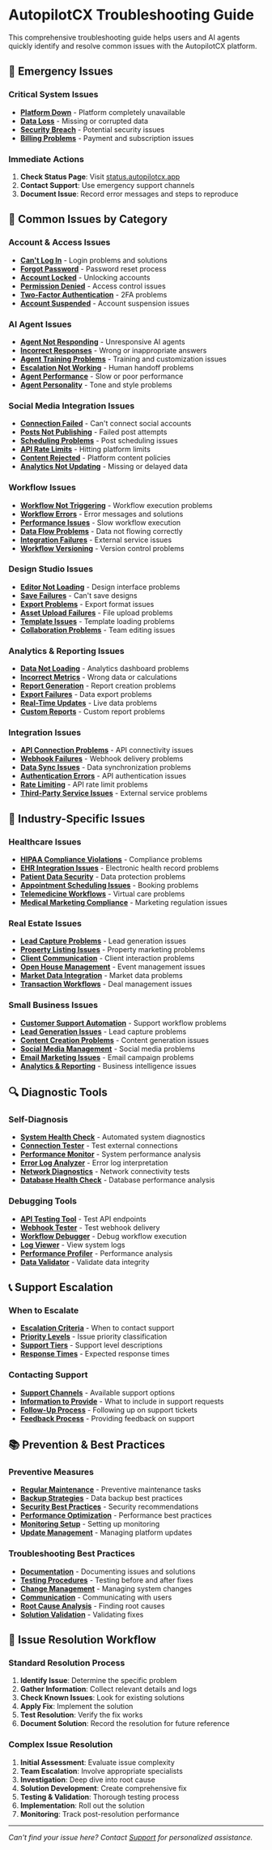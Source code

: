 # AutopilotCX Troubleshooting Guide

This comprehensive troubleshooting guide helps users and AI agents quickly identify and resolve common issues with the AutopilotCX platform.

## 🚨 Emergency Issues

### Critical System Issues
- **[Platform Down](./emergency/platform-down.md)** - Platform completely unavailable
- **[Data Loss](./emergency/data-loss.md)** - Missing or corrupted data
- **[Security Breach](./emergency/security-breach.md)** - Potential security issues
- **[Billing Problems](./emergency/billing-issues.md)** - Payment and subscription issues

### Immediate Actions
1. **Check Status Page**: Visit [status.autopilotcx.app](https://status.autopilotcx.app)
2. **Contact Support**: Use emergency support channels
3. **Document Issue**: Record error messages and steps to reproduce

## 🔧 Common Issues by Category

### Account & Access Issues
- **[Can't Log In](./account/cant-login.md)** - Login problems and solutions
- **[Forgot Password](./account/forgot-password.md)** - Password reset process
- **[Account Locked](./account/account-locked.md)** - Unlocking accounts
- **[Permission Denied](./account/permission-denied.md)** - Access control issues
- **[Two-Factor Authentication](./account/2fa-issues.md)** - 2FA problems
- **[Account Suspended](./account/account-suspended.md)** - Account suspension issues

### AI Agent Issues
- **[Agent Not Responding](./ai-agents/not-responding.md)** - Unresponsive AI agents
- **[Incorrect Responses](./ai-agents/incorrect-responses.md)** - Wrong or inappropriate answers
- **[Agent Training Problems](./ai-agents/training-issues.md)** - Training and customization issues
- **[Escalation Not Working](./ai-agents/escalation-issues.md)** - Human handoff problems
- **[Agent Performance](./ai-agents/performance-issues.md)** - Slow or poor performance
- **[Agent Personality](./ai-agents/personality-issues.md)** - Tone and style problems

### Social Media Integration Issues
- **[Connection Failed](./social-media/connection-failed.md)** - Can't connect social accounts
- **[Posts Not Publishing](./social-media/posts-not-publishing.md)** - Failed post attempts
- **[Scheduling Problems](./social-media/scheduling-issues.md)** - Post scheduling issues
- **[API Rate Limits](./social-media/rate-limits.md)** - Hitting platform limits
- **[Content Rejected](./social-media/content-rejected.md)** - Platform content policies
- **[Analytics Not Updating](./social-media/analytics-issues.md)** - Missing or delayed data

### Workflow Issues
- **[Workflow Not Triggering](./workflows/not-triggering.md)** - Workflow execution problems
- **[Workflow Errors](./workflows/workflow-errors.md)** - Error messages and solutions
- **[Performance Issues](./workflows/performance-issues.md)** - Slow workflow execution
- **[Data Flow Problems](./workflows/data-flow-issues.md)** - Data not flowing correctly
- **[Integration Failures](./workflows/integration-failures.md)** - External service issues
- **[Workflow Versioning](./workflows/versioning-issues.md)** - Version control problems

### Design Studio Issues
- **[Editor Not Loading](./design-studio/editor-not-loading.md)** - Design interface problems
- **[Save Failures](./design-studio/save-failures.md)** - Can't save designs
- **[Export Problems](./design-studio/export-issues.md)** - Export format issues
- **[Asset Upload Failures](./design-studio/upload-issues.md)** - File upload problems
- **[Template Issues](./design-studio/template-issues.md)** - Template loading problems
- **[Collaboration Problems](./design-studio/collaboration-issues.md)** - Team editing issues

### Analytics & Reporting Issues
- **[Data Not Loading](./analytics/data-not-loading.md)** - Analytics dashboard problems
- **[Incorrect Metrics](./analytics/incorrect-metrics.md)** - Wrong data or calculations
- **[Report Generation](./analytics/report-issues.md)** - Report creation problems
- **[Export Failures](./analytics/export-issues.md)** - Data export problems
- **[Real-Time Updates](./analytics/real-time-issues.md)** - Live data problems
- **[Custom Reports](./analytics/custom-report-issues.md)** - Custom report problems

### Integration Issues
- **[API Connection Problems](./integrations/api-issues.md)** - API connectivity issues
- **[Webhook Failures](./integrations/webhook-issues.md)** - Webhook delivery problems
- **[Data Sync Issues](./integrations/sync-issues.md)** - Data synchronization problems
- **[Authentication Errors](./integrations/auth-errors.md)** - API authentication issues
- **[Rate Limiting](./integrations/rate-limiting.md)** - API rate limit problems
- **[Third-Party Service Issues](./integrations/third-party-issues.md)** - External service problems

## 🏥 Industry-Specific Issues

### Healthcare Issues
- **[HIPAA Compliance Violations](./healthcare/hipaa-violations.md)** - Compliance problems
- **[EHR Integration Issues](./healthcare/ehr-issues.md)** - Electronic health record problems
- **[Patient Data Security](./healthcare/patient-data-issues.md)** - Data protection problems
- **[Appointment Scheduling Issues](./healthcare/appointment-issues.md)** - Booking problems
- **[Telemedicine Workflows](./healthcare/telemedicine-issues.md)** - Virtual care problems
- **[Medical Marketing Compliance](./healthcare/marketing-compliance.md)** - Marketing regulation issues

### Real Estate Issues
- **[Lead Capture Problems](./real-estate/lead-capture-issues.md)** - Lead generation issues
- **[Property Listing Issues](./real-estate/listing-issues.md)** - Property marketing problems
- **[Client Communication](./real-estate/communication-issues.md)** - Client interaction problems
- **[Open House Management](./real-estate/open-house-issues.md)** - Event management issues
- **[Market Data Integration](./real-estate/market-data-issues.md)** - Market data problems
- **[Transaction Workflows](./real-estate/transaction-issues.md)** - Deal management issues

### Small Business Issues
- **[Customer Support Automation](./small-business/support-automation-issues.md)** - Support workflow problems
- **[Lead Generation Issues](./small-business/lead-generation-issues.md)** - Lead capture problems
- **[Content Creation Problems](./small-business/content-creation-issues.md)** - Content generation issues
- **[Social Media Management](./small-business/social-media-issues.md)** - Social media problems
- **[Email Marketing Issues](./small-business/email-marketing-issues.md)** - Email campaign problems
- **[Analytics & Reporting](./small-business/analytics-issues.md)** - Business intelligence issues

## 🔍 Diagnostic Tools

### Self-Diagnosis
- **[System Health Check](./diagnostic/health-check.md)** - Automated system diagnostics
- **[Connection Tester](./diagnostic/connection-tester.md)** - Test external connections
- **[Performance Monitor](./diagnostic/performance-monitor.md)** - System performance analysis
- **[Error Log Analyzer](./diagnostic/error-log-analyzer.md)** - Error log interpretation
- **[Network Diagnostics](./diagnostic/network-diagnostics.md)** - Network connectivity tests
- **[Database Health Check](./diagnostic/database-health.md)** - Database performance analysis

### Debugging Tools
- **[API Testing Tool](./debugging/api-tester.md)** - Test API endpoints
- **[Webhook Tester](./debugging/webhook-tester.md)** - Test webhook delivery
- **[Workflow Debugger](./debugging/workflow-debugger.md)** - Debug workflow execution
- **[Log Viewer](./debugging/log-viewer.md)** - View system logs
- **[Performance Profiler](./debugging/performance-profiler.md)** - Performance analysis
- **[Data Validator](./debugging/data-validator.md)** - Validate data integrity

## 📞 Support Escalation

### When to Escalate
- **[Escalation Criteria](./escalation/criteria.md)** - When to contact support
- **[Priority Levels](./escalation/priority-levels.md)** - Issue priority classification
- **[Support Tiers](./escalation/support-tiers.md)** - Support level descriptions
- **[Response Times](./escalation/response-times.md)** - Expected response times

### Contacting Support
- **[Support Channels](./support/channels.md)** - Available support options
- **[Information to Provide](./support/information-needed.md)** - What to include in support requests
- **[Follow-Up Process](./support/follow-up.md)** - Following up on support tickets
- **[Feedback Process](./support/feedback.md)** - Providing feedback on support

## 📚 Prevention & Best Practices

### Preventive Measures
- **[Regular Maintenance](./prevention/maintenance.md)** - Preventive maintenance tasks
- **[Backup Strategies](./prevention/backup-strategies.md)** - Data backup best practices
- **[Security Best Practices](./prevention/security-best-practices.md)** - Security recommendations
- **[Performance Optimization](./prevention/performance-optimization.md)** - Performance best practices
- **[Monitoring Setup](./prevention/monitoring-setup.md)** - Setting up monitoring
- **[Update Management](./prevention/update-management.md)** - Managing platform updates

### Troubleshooting Best Practices
- **[Documentation](./best-practices/documentation.md)** - Documenting issues and solutions
- **[Testing Procedures](./best-practices/testing.md)** - Testing before and after fixes
- **[Change Management](./best-practices/change-management.md)** - Managing system changes
- **[Communication](./best-practices/communication.md)** - Communicating with users
- **[Root Cause Analysis](./best-practices/root-cause-analysis.md)** - Finding root causes
- **[Solution Validation](./best-practices/solution-validation.md)** - Validating fixes

## 🔄 Issue Resolution Workflow

### Standard Resolution Process
1. **Identify Issue**: Determine the specific problem
2. **Gather Information**: Collect relevant details and logs
3. **Check Known Issues**: Look for existing solutions
4. **Apply Fix**: Implement the solution
5. **Test Resolution**: Verify the fix works
6. **Document Solution**: Record the resolution for future reference

### Complex Issue Resolution
1. **Initial Assessment**: Evaluate issue complexity
2. **Team Escalation**: Involve appropriate specialists
3. **Investigation**: Deep dive into root cause
4. **Solution Development**: Create comprehensive fix
5. **Testing & Validation**: Thorough testing process
6. **Implementation**: Roll out the solution
7. **Monitoring**: Track post-resolution performance

---

*Can't find your issue here? Contact [Support](../support/) for personalized assistance.* 